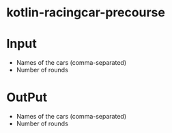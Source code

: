# kotlin-racingcar-precourse




# Input
- Names of the cars (comma-separated)
- Number of rounds

# OutPut
- Names of the cars (comma-separated)
- Number of rounds